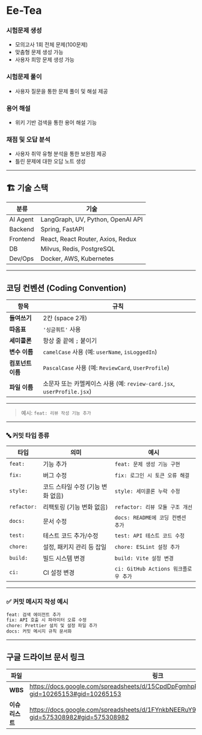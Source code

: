 # Ee-Tea
### 시험문제 생성
- 모의고사 1회 전체 문제(100문제)
- 맞춤형 문제 생성 가능
- 사용자 희망 문제 생성 가능

### 시험문제 풀이
- 사용자 질문을 통한 문제 풀이 및 해설 제공

### 용어 해설
- 위키 기반 검색을 통한 용어 해설 기능

### 채점 및 오답 분석
- 사용자 취약 유형 분석을 통한 보완점 제공
- 틀린 문제에 대한 오답 노트 생성


---

## 🏗️ 기술 스택

| 분류 | 기술 |
|------|------|
| AI Agent | LangGraph, UV, Python, OpenAI API |
| Backend | Spring, FastAPI |
| Frontend | React, React Router, Axios, Redux |
| DB | Milvus, Redis, PostgreSQL |
| Dev/Ops | Docker, AWS, Kubernetes |


---

##  코딩 컨벤션 (Coding Convention)

| 항목 | 규칙 |
|------|------|
| **들여쓰기** | 2칸 (space 2개) |
| **따옴표** | `'싱글쿼트'` 사용 |
| **세미콜론** | 항상 줄 끝에 `;` 붙이기 |
| **변수 이름** | `camelCase` 사용 (예: `userName`, `isLoggedIn`) |
| **컴포넌트 이름** | `PascalCase` 사용 (예: `ReviewCard`, `UserProfile`) |
| **파일 이름** | 소문자 또는 카멜케이스 사용 (예: `review-card.jsx`, `userProfile.jsx`) |

---


> 예시: `feat: 리뷰 작성 기능 추가`

---

### 🔤 커밋 타입 종류

| 타입 | 의미 | 예시 |
|------|------|------|
| `feat:` | 기능 추가 | `feat: 문제 생성 기능 구현` |
| `fix:` | 버그 수정 | `fix: 로그인 시 토큰 오류 해결` |
| `style:` | 코드 스타일 수정 (기능 변화 없음) | `style: 세미콜론 누락 수정` |
| `refactor:` | 리팩토링 (기능 변화 없음) | `refactor: 리뷰 모듈 구조 개선` |
| `docs:` | 문서 수정 | `docs: README에 코딩 컨벤션 추가` |
| `test:` | 테스트 코드 추가/수정 | `test: API 테스트 코드 수정` |
| `chore:` | 설정, 패키지 관리 등 잡일 | `chore: ESLint 설정 추가` |
| `build:` | 빌드 시스템 변경 | `build: Vite 설정 변경` |
| `ci:` | CI 설정 변경 | `ci: GitHub Actions 워크플로우 추가` |

---

### ✅ 커밋 메시지 작성 예시

```bash
feat: 검색 에이전트 추가
fix: API 호출 시 파라미터 오류 수정
chore: Prettier 설치 및 설정 파일 추가
docs: 커밋 메시지 규칙 문서화
```
---

## 구글 드라이브 문서 링크

| 파일 | 링크 |
|-----|-----|
| **WBS** | https://docs.google.com/spreadsheets/d/15CpdDpFgmhpRz0SvhkaE3jrHX7b2lLZL/edit?gid=10265153#gid=10265153 |
| **이슈리스트** | https://docs.google.com/spreadsheets/d/1FYnkbNEERuY9K436zcLwGOSl8Z7tKNhx/edit?gid=575308982#gid=575308982 |
